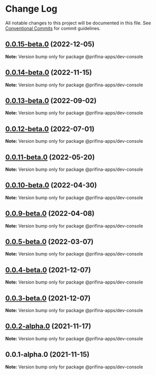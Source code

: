 # Change Log

All notable changes to this project will be documented in this file.
See [Conventional Commits](https://conventionalcommits.org) for commit guidelines.

## [0.0.15-beta.0](https://prifina-admin/prifina/app-desktop/compare/@prifina-apps/dev-console@0.0.14-beta.0...@prifina-apps/dev-console@0.0.15-beta.0) (2022-12-05)

**Note:** Version bump only for package @prifina-apps/dev-console





## [0.0.14-beta.0](https://prifina-admin/prifina/app-desktop/compare/@prifina-apps/dev-console@0.0.13-beta.0...@prifina-apps/dev-console@0.0.14-beta.0) (2022-11-15)

**Note:** Version bump only for package @prifina-apps/dev-console





## [0.0.13-beta.0](https://prifina-admin/prifina/app-desktop/compare/@prifina-apps/dev-console@0.0.12-beta.0...@prifina-apps/dev-console@0.0.13-beta.0) (2022-09-02)

**Note:** Version bump only for package @prifina-apps/dev-console





## [0.0.12-beta.0](https://prifina-admin/prifina/app-desktop/compare/@prifina-apps/dev-console@0.0.11-beta.0...@prifina-apps/dev-console@0.0.12-beta.0) (2022-07-01)

**Note:** Version bump only for package @prifina-apps/dev-console





## [0.0.11-beta.0](https://prifina-admin/prifina/app-desktop/compare/@prifina-apps/dev-console@0.0.10-beta.0...@prifina-apps/dev-console@0.0.11-beta.0) (2022-05-20)

**Note:** Version bump only for package @prifina-apps/dev-console





## [0.0.10-beta.0](https://prifina-admin/prifina/app-desktop/compare/@prifina-apps/dev-console@0.0.9-beta.0...@prifina-apps/dev-console@0.0.10-beta.0) (2022-04-30)

**Note:** Version bump only for package @prifina-apps/dev-console





## [0.0.9-beta.0](https://prifina-admin/prifina/app-desktop/compare/@prifina-apps/dev-console@0.0.4-beta.0...@prifina-apps/dev-console@0.0.9-beta.0) (2022-04-08)

**Note:** Version bump only for package @prifina-apps/dev-console





## [0.0.5-beta.0](https://prifina-admin/prifina/app-desktop/compare/@prifina-apps/dev-console@0.0.4-beta.0...@prifina-apps/dev-console@0.0.5-beta.0) (2022-03-07)

**Note:** Version bump only for package @prifina-apps/dev-console





## [0.0.4-beta.0](https://prifina-admin/prifina/app-desktop/compare/@prifina-apps/dev-console@0.0.3-beta.0...@prifina-apps/dev-console@0.0.4-beta.0) (2021-12-07)

**Note:** Version bump only for package @prifina-apps/dev-console





## [0.0.3-beta.0](https://prifina-admin/prifina/app-desktop/compare/@prifina-apps/dev-console@0.0.2-alpha.0...@prifina-apps/dev-console@0.0.3-beta.0) (2021-12-07)

**Note:** Version bump only for package @prifina-apps/dev-console





## [0.0.2-alpha.0](https://prifina-admin/prifina/app-desktop/compare/@prifina-apps/dev-console@0.0.1-alpha.0...@prifina-apps/dev-console@0.0.2-alpha.0) (2021-11-17)

**Note:** Version bump only for package @prifina-apps/dev-console





## 0.0.1-alpha.0 (2021-11-15)

**Note:** Version bump only for package @prifina-apps/dev-console
